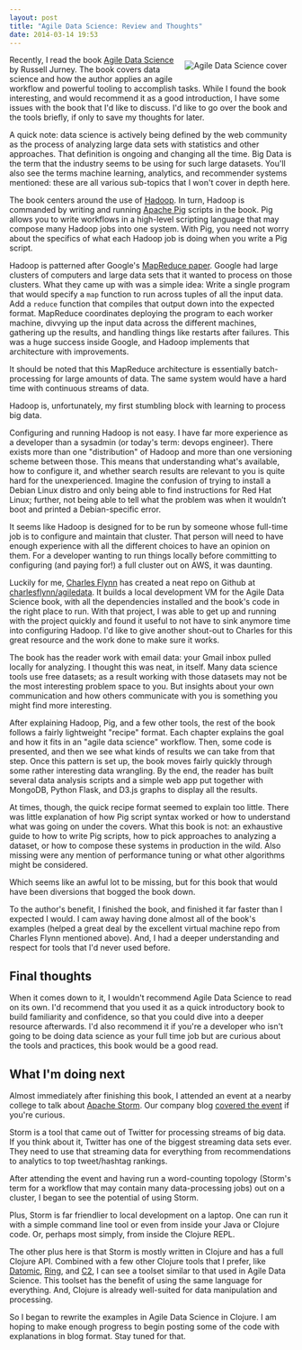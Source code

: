```yaml
---
layout: post
title: "Agile Data Science: Review and Thoughts"
date: 2014-03-14 19:53
---
```


<a href="http://shop.oreilly.com/product/0636920025054.do">
  <img src="//blog.mattgauger.com/images/agile_data_science_cover.gif" alt="Agile Data Science cover" style="display: block; float:right; margin: 10px;">
</a>

Recently, I read the book [Agile Data Science](http://shop.oreilly.com/product/0636920025054.do) by Russell Jurney. The book covers data science and how the author applies an agile workflow and powerful tooling to accomplish tasks. While I found the book interesting, and would recommend it as a good introduction, I have some issues with the book that I'd like to discuss. I'd like to go over the book and the tools briefly, if only to save my thoughts for later.

A quick note: data science is actively being defined by the web community as the process of analyzing large data sets with statistics and other approaches. That definition is ongoing and changing all the time. Big Data is the term that the industry seems to be using for such large datasets. You'll also see the terms machine learning, analytics, and recommender systems mentioned: these are all various sub-topics that I won't cover in depth here.

The book centers around the use of [Hadoop](http://hadoop.apache.org/). In turn, Hadoop is commanded by writing and running [Apache Pig](https://pig.apache.org/) scripts in the book. Pig allows you to write workflows in a high-level scripting language that may compose many Hadoop jobs into one system. With Pig, you need not worry about the specifics of what each Hadoop job is doing when you write a Pig script.

Hadoop is patterned after Google's [MapReduce paper](http://static.googleusercontent.com/media/research.google.com/en/us/archive/mapreduce-osdi04.pdf). Google had large clusters of computers and large data sets that it wanted to process on those clusters. What they came up with was a simple idea: Write a single program that would specify a `map` function to run across tuples of all the input data. Add a `reduce` function that compiles that output down into the expected format. MapReduce coordinates deploying the program to each worker machine, divvying up the input data across the different machines, gathering up the results, and handling things like restarts after failures. This was a huge success inside Google, and Hadoop implements that architecture with improvements.

It should be noted that this MapReduce architecture is essentially batch-processing for large amounts of data. The same system would have a hard time with continuous streams of data.

Hadoop is, unfortunately, my first stumbling block with learning to process big data.

Configuring and running Hadoop is not easy. I have far more experience as a developer than a sysadmin (or today's term: devops engineer). There exists more than one "distribution" of Hadoop and more than one versioning scheme between those. This means that understanding what's available, how to configure it, and whether search results are relevant to you is quite hard for the unexperienced.  Imagine the confusion of trying to install a Debian Linux distro and only being able to find instructions for Red Hat Linux; further, not being able to tell what the problem was when it wouldn’t boot and printed a Debian-specific error. 

It seems like Hadoop is designed for to be run by someone whose full-time job is to configure and maintain that cluster. That person will need to have enough experience with all the different choices to have an opinion on them. For a developer wanting to run things locally before committing to configuring (and paying for!) a full cluster out on AWS, it was daunting.

Luckily for me, [Charles Flynn](https://github.com/charlesflynn) has created a neat repo on Github at [charlesflynn/agiledata](https://github.com/charlesflynn/agiledata). It builds a local development VM for the Agile Data Science book, with all the dependencies installed and the book's code in the right place to run. With that project, I was able to get up and running with the project quickly and found it useful to not have to sink anymore time into configuring Hadoop. I'd like to give another shout-out to Charles for this great resource and the work done to make sure it works.

The book has the reader work with email data: your Gmail inbox pulled locally for analyzing. I thought this was neat, in itself. Many data science tools use free datasets; as a result working with those datasets may not be the most interesting problem space to you. But insights about your own communication and how others communicate with you is something you might find more interesting.

After explaining Hadoop, Pig, and a few other tools, the rest of the book follows a fairly lightweight "recipe" format. Each chapter explains the goal and how it fits in an "agile data science" workflow. Then, some code is presented, and then we see what kinds of results we can take from that step. Once this pattern is set up, the book moves fairly quickly through some rather interesting data wrangling. By the end, the reader has built several data analysis scripts and a simple web app put together with MongoDB, Python Flask, and D3.js graphs to display all the results.

At times, though, the quick recipe format seemed to explain too little. There was little explanation of how Pig script syntax worked or how to understand what was going on under the covers. What this book is not: an exhaustive guide to how to write Pig scripts, how to pick approaches to analyzing a dataset, or how to compose these systems in production in the wild.  Also missing were any mention of performance tuning or what other algorithms might be considered.

Which seems like an awful lot to be missing, but for this book that would have been diversions that bogged the book down.

To the author's benefit, I finished the book, and finished it far faster than I expected I would. I cam away having done almost all of the book's examples (helped a great deal by the excellent virtual machine repo from Charles Flynn mentioned above). And, I had a deeper understanding and respect for tools that I'd never used before.

## Final thoughts

When it comes down to it, I wouldn't recommend Agile Data Science to read on its own. I'd recommend that you used it as a quick introductory book to build familiarity and confidence, so that you could dive into a deeper resource afterwards. I'd also recommend it if you're a developer who isn't going to be doing data science as your full time job but are curious about the tools and practices, this book would be a good read.

## What I'm doing next

Almost immediately after finishing this book, I attended an event at a nearby college to talk about [Apache Storm](http://storm.incubator.apache.org/). Our company blog [covered the event](http://bendyworks.com/geekville/articles/2014/2/uw-big-data-event-presents-storm) if you're curious.

Storm is a tool that came out of Twitter for processing streams of big data. If you think about it, Twitter has one of the biggest streaming data sets ever. They need to use that streaming data for everything from recommendations to analytics to top tweet/hashtag rankings.

After attending the event and having run a word-counting topology (Storm's term for a workflow that may contain many data-processing jobs) out on a cluster, I began to see the potential of using Storm.

Plus, Storm is far friendlier to local development on a laptop. One can run it with a simple command line tool or even from inside your Java or Clojure code. Or, perhaps most simply, from inside the Clojure REPL.

The other plus here is that Storm is mostly written in Clojure and has a full Clojure API. Combined with a few other Clojure tools that I prefer, like [Datomic](http://www.datomic.com/), [Ring](https://github.com/ring-clojure/ring), and [C2](http://keminglabs.com/c2/), I can see a toolset similar to that used in Agile Data Science. This toolset has the benefit of using the same language for everything. And, Clojure is already well-suited for data manipulation and processing.

So I began to rewrite the examples in Agile Data Science in Clojure. I am hoping to make enough progress to begin posting some of the code with explanations in blog format. Stay tuned for that.
